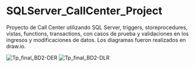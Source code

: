 # SQLServer_CallCenter_Project
Proyecto de Call Center utilizando SQL Server, triggers, storeprocedures, vistas, functions, transactions, con casos de prueba y validaciones en los ingresos y modificaciones de datos. Los diagramas fueron realizados en draw.io.

![Tp_final_BD2-DER](https://github.com/jordanshokida/SQLServer_CallCenter_Project/assets/95180785/cffacd8a-828f-4a78-b60a-1c2f135ffb92)
![Tp_final_BD2-DLR](https://github.com/jordanshokida/SQLServer_CallCenter_Project/assets/95180785/707d93fa-5b98-4b78-8c5a-3cda71043409)

